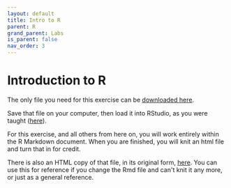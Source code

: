 ```yaml
---
layout: default
title: Intro to R
parent: R
grand_parent: Labs
is_parent: false
nav_order: 3
---
```


# Introduction to R

The only file you need for this exercise can be [downloaded here](intro_to_r.Rmd).

Save that file on your computer, then load it into RStudio, as you were taught ([here](intro_to_rstudio.html#getting-started--loading-an-r-markdown-file)).

For this exercise, and all others from here on, you will work entirely within the R Markdown document. When you are finished, you will knit an html file and turn that in for credit.

There is also an HTML copy of that file, in its original form, [here]({{site.url}}/b40/assets/labs/intro_to_r.html). You can use this for reference if you change the Rmd file and can't knit it any more, or just as a general reference.